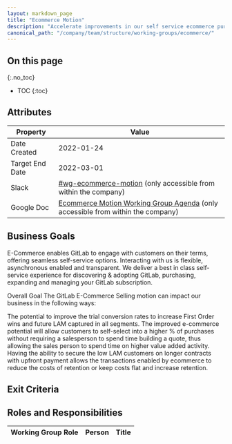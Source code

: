 ```yaml
---
layout: markdown_page
title: "Ecommerce Motion"
description: "Accelerate improvements in our self service ecommerce purchasing experience"
canonical_path: "/company/team/structure/working-groups/ecommerce/"
---
```


## On this page
{:.no_toc}

- TOC
{:toc}

## Attributes

| Property        | Value           |
|-----------------|-----------------|
| Date Created    | 2022-01-24 |
| Target End Date | 2022-03-01 |
| Slack           | [#wg-ecommerce-motion](https://gitlab.slack.com/archives/C03012Y7UHH) (only accessible from within the company) |
| Google Doc      | [Ecommerce Motion Working Group Agenda](https://docs.google.com/document/d/1FoUek4p2ELwuQT4IY-nQof4ft2udG2Ks_jFQiIrn7is/edit#heading=h.hhbpi9bc829) (only accessible from within the company) |

## Business Goals

E-Commerce enables GitLab to engage with customers on their terms, offering seamless self-service options.  Interacting with us is flexible, asynchronous enabled and transparent.
We deliver a best in class self-service experience for discovering & adopting GitLab, purchasing, expanding and managing your GitLab subscription.

Overall Goal
The GitLab E-Commerce Selling motion can impact our business in the following ways:

The potential to improve the trial conversion rates to increase First Order wins and future LAM captured in all segments.
The improved e-commerce potential will allow customers to self-select into a higher % of purchases without requiring a salesperson to spend time building a quote, thus allowing the sales person to spend time on higher value added activity.
Having the ability to secure the low LAM customers on longer contracts with upfront payment allows the transactions enabled by ecommerce to reduce the costs of retention or keep costs flat and increase retention.


## Exit Criteria 

## Roles and Responsibilities

| Working Group Role    | Person                | Title                                           |
|-----------------------|-----------------------|-------------------------------------------------|


